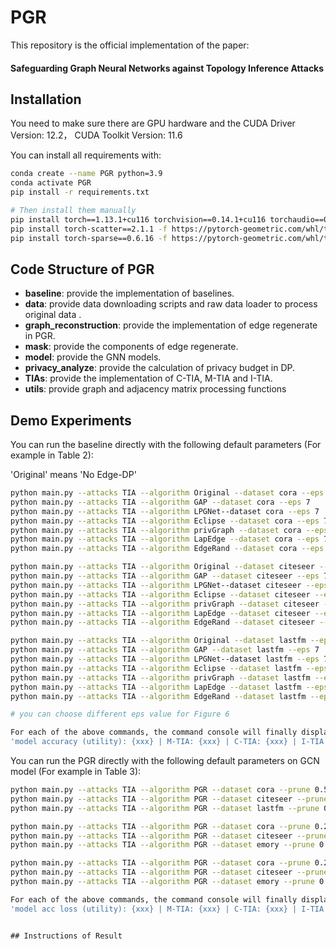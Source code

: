 # PGR


This repository is the official implementation of the paper: 
#### Safeguarding Graph Neural Networks against Topology Inference Attacks


## Installation

You need to make sure there are GPU hardware and the CUDA Driver Version: 12.2， CUDA Toolkit Version: 11.6

You can install all requirements with:

```bash
conda create --name PGR python=3.9
conda activate PGR
pip install -r requirements.txt

# Then install them manually
pip install torch==1.13.1+cu116 torchvision==0.14.1+cu116 torchaudio==0.13.1 --extra-index-url https://download.pytorch.org/whl/cu116
pip install torch-scatter==2.1.1 -f https://pytorch-geometric.com/whl/torch-1.13.1+cu116.html
pip install torch-sparse==0.6.16 -f https://pytorch-geometric.com/whl/torch-1.13.1+cu116.html
```

## Code Structure of PGR
* **baseline**: provide the implementation of baselines. 
* **data**: provide data downloading scripts and raw data loader to process original data .
* **graph_reconstruction**: provide the implementation of edge regenerate in PGR.
* **mask**: provide the components of edge regenerate.
* **model**: provide the GNN models.
* **privacy_analyze**: provide the calculation of privacy budget in DP.
* **TIAs**: provide the implementation of C-TIA, M-TIA and I-TIA.
* **utils**: provide graph and adjacency matrix processing functions


## Demo Experiments
You can run the baseline directly with the following default parameters (For example in Table 2):

'Original' means 'No Edge-DP'
```bash
python main.py --attacks TIA --algorithm Original --dataset cora --eps 7
python main.py --attacks TIA --algorithm GAP --dataset cora --eps 7
python main.py --attacks TIA --algorithm LPGNet--dataset cora --eps 7 
python main.py --attacks TIA --algorithm Eclipse --dataset cora --eps 7 
python main.py --attacks TIA --algorithm privGraph --dataset cora --eps 7 
python main.py --attacks TIA --algorithm LapEdge --dataset cora --eps 7  
python main.py --attacks TIA --algorithm EdgeRand --dataset cora --eps 7  

python main.py --attacks TIA --algorithm Original --dataset citeseer --eps 7
python main.py --attacks TIA --algorithm GAP --dataset citeseer --eps 7
python main.py --attacks TIA --algorithm LPGNet--dataset citeseer --eps 7 
python main.py --attacks TIA --algorithm Eclipse --dataset citeseer --eps 7 
python main.py --attacks TIA --algorithm privGraph --dataset citeseer --eps 7 
python main.py --attacks TIA --algorithm LapEdge --dataset citeseer --eps 7  
python main.py --attacks TIA --algorithm EdgeRand --dataset citeseer --eps 7  

python main.py --attacks TIA --algorithm Original --dataset lastfm --eps 7
python main.py --attacks TIA --algorithm GAP --dataset lastfm --eps 7
python main.py --attacks TIA --algorithm LPGNet--dataset lastfm --eps 7 
python main.py --attacks TIA --algorithm Eclipse --dataset lastfm --eps 7 
python main.py --attacks TIA --algorithm privGraph --dataset lastfm --eps 7 
python main.py --attacks TIA --algorithm LapEdge --dataset lastfm --eps 7  
python main.py --attacks TIA --algorithm EdgeRand --dataset lastfm --eps 7  

# you can choose different eps value for Figure 6

For each of the above commands, the command console will finally display the following:
'model accuracy (utility): {xxx} | M-TIA: {xxx} | C-TIA: {xxx} | I-TIA : {xxx}'
```

You can run the PGR directly with the following default parameters on GCN model (For example in Table 3):

```bash
python main.py --attacks TIA --algorithm PGR --dataset cora --prune 0.5 --mu 0.0 --epochs_inner 1 
python main.py --attacks TIA --algorithm PGR --dataset citeseer --prune 0.5 --mu 0.0 --epochs_inner 1 
python main.py --attacks TIA --algorithm PGR --dataset lastfm --prune 0.5 --mu 0.0 --epochs_inner 1

python main.py --attacks TIA --algorithm PGR --dataset cora --prune 0.2 --mu 0.0 --epochs_inner 1 --network GAT
python main.py --attacks TIA --algorithm PGR --dataset citeseer --prune 0.2 --mu 0.0 --epochs_inner 1 --network GAT
python main.py --attacks TIA --algorithm PGR --dataset emory --prune 0.05 --mu 0.0 --epochs_inner 1 -- epochs 200 --network GAT

python main.py --attacks TIA --algorithm PGR --dataset cora --prune 0.2 --mu 0.0 --epochs_inner 1 --network GraphSAGE
python main.py --attacks TIA --algorithm PGR --dataset citeseer --prune 0.2 --mu 0.0 --epochs_inner 1 --network GraphSAGE
python main.py --attacks TIA --algorithm PGR --dataset emory --prune 0.05 --mu 0.0 --epochs_inner 1 --network GraphSAGE

For each of the above commands, the command console will finally display the following:
'model acc loss (utility): {xxx} | M-TIA: {xxx} | C-TIA: {xxx} | I-TIA : {xxx}'
```
```

## Instructions of Result

